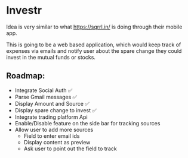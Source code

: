 # Investr

Idea is very similar to what https://sqrrl.in/ is doing through their mobile app. 

This is going to be a web based application, which would keep track of expenses via emails and 
notify user about the spare change they could invest in the mutual funds or stocks.


## Roadmap:
* Integrate Social Auth :white_check_mark:
* Parse Gmail messages :white_check_mark:
* Display Amount and Source :white_check_mark:
* Display spare change to invest :white_check_mark:
* Integrate trading platform Api
* Enable/Disable feature on the side bar for tracking sources
* Allow user to add more sources
  * Field to enter email ids
  * Display content as preview
  * Ask user to point out the field to track

